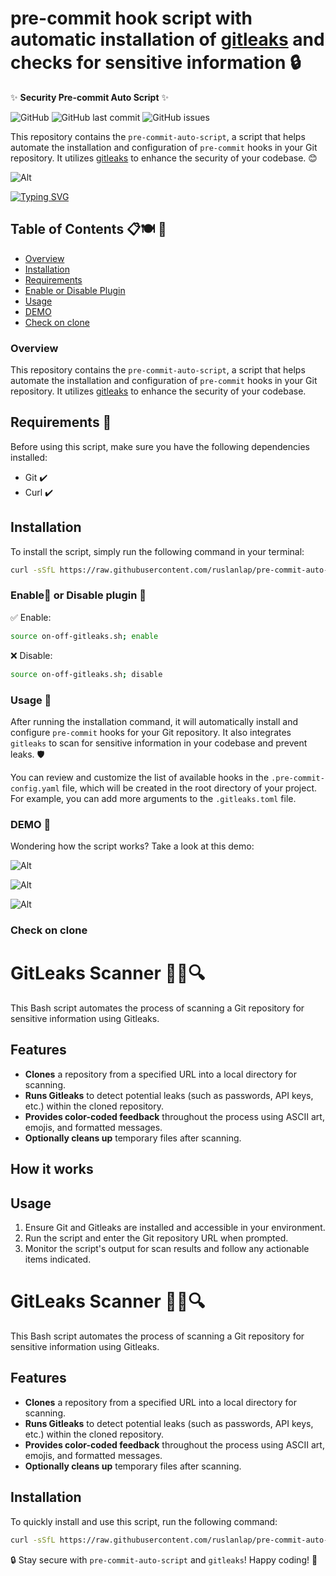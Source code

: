 # pre-commit hook script with automatic installation of [gitleaks](https://github.com/gitleaks/gitleaks) and checks for sensitive information 🔒

✨ **Security Pre-commit Auto Script** ✨

![GitHub](https://img.shields.io/github/license/matvrus/pre-commit-auto-script) ![GitHub last commit](https://img.shields.io/github/last-commit/matvrus/pre-commit-auto-script) ![GitHub issues](https://img.shields.io/github/issues/matvrus/pre-commit-auto-script)

This repository contains the `pre-commit-auto-script`, a script that helps automate the installation and configuration of `pre-commit` hooks in your Git repository. It utilizes [gitleaks](https://github.com/zricethezav/gitleaks) to enhance the security of your codebase. 😊

![Alt](data/Example0.png)

[![Typing SVG](https://readme-typing-svg.herokuapp.com?font=Fira+Code&duration=2000&pause=1000&color=07F758&center=true&vCenter=true&multiline=true&width=700&height=100&lines=pre-commit+hook+script+with+automatic+installation;just+copy+and+run+the+following+command+%F0%9F%9A%80)](https://git.io/typing-svg)

## Table of Contents 📋🍽️ 📄
- [Overview](#overview)
- [Installation](#installation)
- [Requirements](#requirements-)
- [Enable or Disable Plugin](#enable-or-disable-plugin-)
- [Usage](#usage-)
- [DEMO](#demo-)
- [Check on clone](#check-on-clone)

### Overview

This repository contains the `pre-commit-auto-script`, a script that helps automate the installation and configuration of `pre-commit` hooks in your Git repository. It utilizes [gitleaks](https://github.com/zricethezav/gitleaks) to enhance the security of your codebase.

## Requirements 💾

Before using this script, make sure you have the following dependencies installed:

- Git ✔️
- Curl ✔️

## Installation

To install the script, simply run the following command in your terminal:

```bash
curl -sSfL https://raw.githubusercontent.com/ruslanlap/pre-commit-auto-script/main/install.sh | bash
```

### Enable🔔 or Disable plugin 🔕

✅ Enable:

```bash
source on-off-gitleaks.sh; enable
```

❌ Disable:

```bash
source on-off-gitleaks.sh; disable
```

### Usage 🚀

After running the installation command, it will automatically install and configure `pre-commit` hooks for your Git repository. It also integrates `gitleaks` to scan for sensitive information in your codebase and prevent leaks. 🛡️

You can review and customize the list of available hooks in the `.pre-commit-config.yaml` file, which will be created in the root directory of your project. For example, you can add more arguments to the `.gitleaks.toml` file.

### DEMO 🎥

Wondering how the script works? Take a look at this demo:

![Alt](data/demo.gif)

![Alt](data/Example1.png)

![Alt](data/Example2.png)

### Check on clone
# GitLeaks Scanner 🕵️‍♂️🔍

This Bash script automates the process of scanning a Git repository for sensitive information using Gitleaks.

## Features

- **Clones** a repository from a specified URL into a local directory for scanning.
- **Runs Gitleaks** to detect potential leaks (such as passwords, API keys, etc.) within the cloned repository.
- **Provides color-coded feedback** throughout the process using ASCII art, emojis, and formatted messages.
- **Optionally cleans up** temporary files after scanning.

## How it works

## Usage

1. Ensure Git and Gitleaks are installed and accessible in your environment.
2. Run the script and enter the Git repository URL when prompted.
3. Monitor the script's output for scan results and follow any actionable items indicated.
# GitLeaks Scanner 🕵️‍♂️🔍

This Bash script automates the process of scanning a Git repository for sensitive information using Gitleaks.

## Features

- **Clones** a repository from a specified URL into a local directory for scanning.
- **Runs Gitleaks** to detect potential leaks (such as passwords, API keys, etc.) within the cloned repository.
- **Provides color-coded feedback** throughout the process using ASCII art, emojis, and formatted messages.
- **Optionally cleans up** temporary files after scanning.

## Installation

To quickly install and use this script, run the following command:

```bash
curl -sSfL https://raw.githubusercontent.com/ruslanlap/pre-commit-auto-script/main/gitleaks_on_clone && chmod +x gitleaks_on_clone && ./gitleaks_on_clone
```
🔒 Stay secure with `pre-commit-auto-script` and `gitleaks`! Happy coding! 🚀


